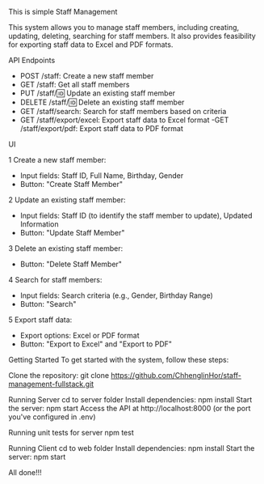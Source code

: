 This is simple Staff Management

This system allows you to manage staff members, including creating, updating, deleting, searching for staff members. It also provides feasibility for exporting staff data to Excel and PDF formats.

API Endpoints
 - POST /staff: Create a new staff member
 - GET /staff: Get all staff members
 - PUT /staff/:id: Update an existing staff member
 - DELETE /staff/:id: Delete an existing staff member
 - GET /staff/search: Search for staff members based on criteria
 - GET /staff/export/excel: Export staff data to Excel format
 -GET /staff/export/pdf: Export staff data to PDF format

UI

1 Create a new staff member:

 - Input fields: Staff ID, Full Name, Birthday, Gender
 - Button: "Create Staff Member"

2 Update an existing staff member:

 - Input fields: Staff ID (to identify the staff member to update), Updated Information
 - Button: "Update Staff Member"

3 Delete an existing staff member:

 - Button: "Delete Staff Member"

4 Search for staff members:

 - Input fields: Search criteria (e.g., Gender, Birthday Range)
 - Button: "Search"

5 Export staff data:

- Export options: Excel or PDF format
- Button: "Export to Excel" and "Export to PDF"

Getting Started
To get started with the system, follow these steps:

Clone the repository: git clone https://github.com/ChhenglinHor/staff-management-fullstack.git

Running Server
cd to server folder
Install dependencies: npm install
Start the server: npm start
Access the API at http://localhost:8000 (or the port you've configured in .env)

Running unit tests for server
npm test

Running Client
cd to web folder
Install dependencies: npm install
Start the server: npm start

All done!!!